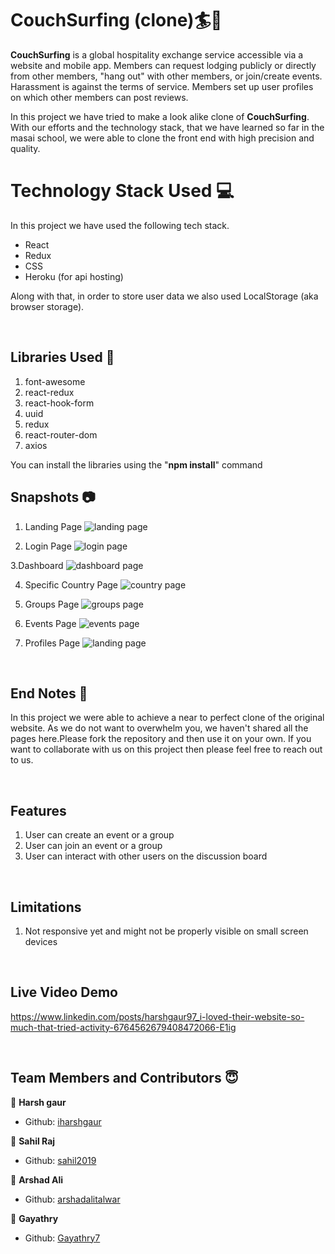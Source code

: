 <link rel="stylesheet" href="https://cdn.jsdelivr.net/gh/devicons/devicon@master/devicon.min.css">

# CouchSurfing (clone)🏄🏨

**CouchSurfing** is a global hospitality exchange service accessible via a website and mobile app. Members can request lodging publicly or directly from other members, "hang out" with other members, or join/create events. Harassment is against the terms of service. Members set up user profiles on which other members can post reviews.

In this project we have tried to make a look alike clone of **CouchSurfing**. With our efforts and the technology stack, that we have learned so far in the masai school, we were able to clone the front end with high precision and quality.

# Technology Stack Used 💻

In this project we have used the following tech stack.

- React <i class="devicon-react-plain colored"></i>
- Redux <i class="devicon-redux-plain colored"></i>
- CSS <i class="devicon-css3-plain colored"></i>
- Heroku (for api hosting) <i class="devicon-heroku-plain colored"></i>

Along with that, in order to store user data we also used LocalStorage (aka browser storage).

<br>

## Libraries Used 🌟

1. font-awesome
2. react-redux
3. react-hook-form
4. uuid
5. redux
6. react-router-dom
7. axios

You can install the libraries using the "**npm install**" command
<br>

## Snapshots 📷

1. Landing Page
   ![landing page](./snapshots/Landing.png)

2. Login Page
   ![login page](./snapshots/Login.PNG)

3.Dashboard
![dashboard page](./snapshots/Dashboard.png)

4. Specific Country Page
   ![country page](./snapshots/Country.png)

5. Groups Page
   ![groups page](./snapshots/Groups.png)

6. Events Page
   ![events page](./snapshots/Events.png)

7. Profiles Page
![landing page](./snapshots/Profile.png)

   <br>

## End Notes 📑

In this project we were able to achieve a near to perfect clone of the original website. As we do not want to overwhelm you, we haven't shared all the pages here.Please fork the repository and then use it on your own. If you want to collaborate with us on this project then please feel free to reach out to us.

<br>

## Features

1. User can create an event or a group
2. User can join an event or a group
3. User can interact with other users on the discussion board

<br>

## Limitations

1. Not responsive yet and might not be properly visible on small screen devices

<br>

## Live Video Demo

https://www.linkedin.com/posts/harshgaur97_i-loved-their-website-so-much-that-tried-activity-6764562679408472066-E1ig

<br>

## Team Members and Contributors 😇

👤 **Harsh gaur**

- Github: [iharshgaur](https://github.com/iharshgaur)

👤 **Sahil Raj**

- Github: [sahil2019](sahil2011.raj@gmail.com)

👤 **Arshad Ali**

- Github: [arshadalitalwar](arshadalitalwar@gmail.com)

👤 **Gayathry**

- Github: [Gayathry7](gayathryjm@gmail.com)
